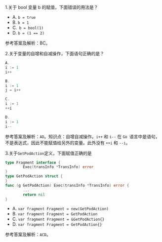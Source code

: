1.关于 bool 变量 b 的赋值，下面错误的用法是？

- A. `b = true`
- B. `b = 1`
- C.` b = bool(1)`
- D. `b = (1 == 2)`

参考答案及解析：BC。

2.关于变量的自增和自减操作，下面语句正确的是？

```go
A.
i := 1
i++

B.
i := 1
j = i++

C.
i := 1
++i

D.
i := 1
i--
```

参考答案及解析：`AD`。知识点：自增自减操作。`i++` 和 `i--` 在 `Go `语言中是语句，不是表达式，因此不能赋值给另外的变量。此外没有 `++i` 和 `--i`。

3.关于`GetPodAction`定义，下面赋值正确的是

```go
type Fragment interface {
        Exec(transInfo *TransInfo) error
}
type GetPodAction struct {
}
func (g GetPodAction) Exec(transInfo *TransInfo) error {
        ...
        return nil
}
```

- A. `var fragment Fragment = new(GetPodAction)`
- B. `var fragment Fragment = GetPodAction`
- C. `var fragment Fragment = &GetPodAction{}`
- D. `var fragment Fragment = GetPodAction{}`

参考答案及解析：`ACD`。